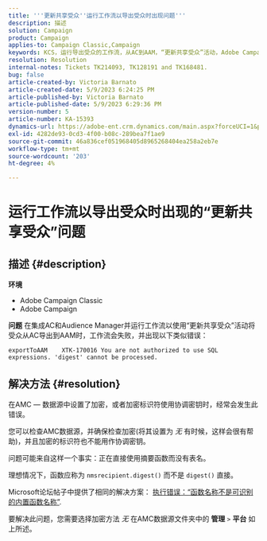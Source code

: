 ```yaml
---
title: '''更新共享受众''运行工作流以导出受众时出现问题'''
description: 描述
solution: Campaign
product: Campaign
applies-to: Campaign Classic,Campaign
keywords: KCS，运行导出受众的工作流，从AC到AAM，“更新共享受众”活动，Adobe Campaign Classic、Adobe Campaign
resolution: Resolution
internal-notes: Tickets TK214093, TK128191 and TK168481.
bug: false
article-created-by: Victoria Barnato
article-created-date: 5/9/2023 6:24:25 PM
article-published-by: Victoria Barnato
article-published-date: 5/9/2023 6:29:36 PM
version-number: 5
article-number: KA-15393
dynamics-url: https://adobe-ent.crm.dynamics.com/main.aspx?forceUCI=1&pagetype=entityrecord&etn=knowledgearticle&id=9303dfb5-96ee-ed11-8849-6045bd006b25
exl-id: 4282de93-0cd3-4f00-b08c-289bea7f1ae9
source-git-commit: 46a836cef051968405d8965268404ea258a2eb7e
workflow-type: tm+mt
source-wordcount: '203'
ht-degree: 4%

---
```


# 运行工作流以导出受众时出现的“更新共享受众”问题

## 描述 {#description}


<b>环境</b>

- Adobe Campaign Classic
- Adobe Campaign


<b>问题</b>
在集成AC和Audience Manager并运行工作流以使用“更新共享受众”活动将受众从AC导出到AAM时，工作流会失败，并出现以下类似错误：


```
exportToAAM    XTK-170016 You are not authorized to use SQL expressions. 'digest' cannot be processed.
```



## 解决方法 {#resolution}


在AMC — 数据源中设置了加密，或者加密标识符使用协调密钥时，经常会发生此错误。


您可以检查AMC数据源，并确保检查加密(将其设置为 *无* 有时候，这样会很有帮助)，并且加密的标识符也不能用作协调密钥。


问题可能来自这样一个事实：正在直接使用摘要函数而没有表名。

理想情况下，函数应称为 `nmsrecipient.digest()` 而不是 `digest()` 直接。


Microsoft论坛帖子中提供了相同的解决方案： [执行错误：“函数名称不是可识别的内置函数名称”](https://social.msdn.microsoft.com/Forums/sqlserver/en-US/66a6e3db-3ec6-4214-9d2f-a6a532a37db5/execution-error-the-function-name-is-not-a-recognized-builtin-function-name?forum=sqldatabaseengine).


要解决此问题，您需要选择加密方法 *无* 在AMC数据源文件夹中的 <b>管理</b> `>`  <b>平台</b> 如上所述。
